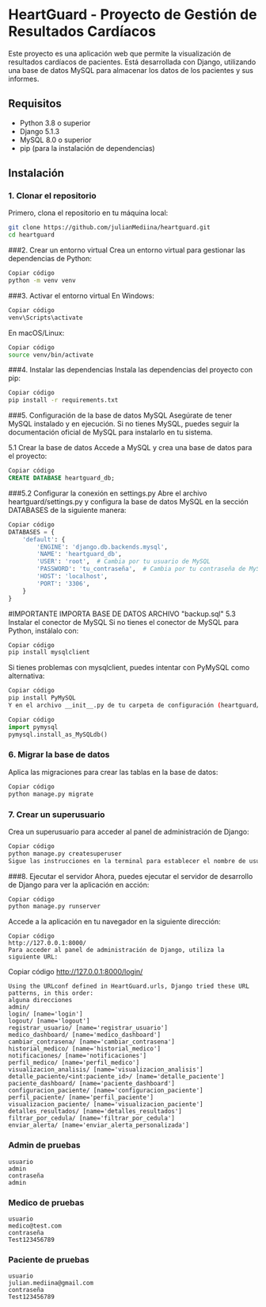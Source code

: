 # HeartGuard - Proyecto de Gestión de Resultados Cardíacos

Este proyecto es una aplicación web que permite la visualización de resultados cardíacos de pacientes. Está desarrollada con Django, utilizando una base de datos MySQL para almacenar los datos de los pacientes y sus informes.

## Requisitos

- Python 3.8 o superior
- Django 5.1.3
- MySQL 8.0 o superior
- pip (para la instalación de dependencias)

## Instalación

### 1. Clonar el repositorio

Primero, clona el repositorio en tu máquina local:

```bash
git clone https://github.com/julianMediina/heartguard.git
cd heartguard
```
###2. Crear un entorno virtual
Crea un entorno virtual para gestionar las dependencias de Python:

```bash
Copiar código
python -m venv venv
```
###3. Activar el entorno virtual
En Windows:
```bash
Copiar código
venv\Scripts\activate
```
En macOS/Linux:
```bash
Copiar código
source venv/bin/activate
```
###4. Instalar las dependencias
Instala las dependencias del proyecto con pip:
```bash
Copiar código
pip install -r requirements.txt
```
###5. Configuración de la base de datos MySQL
Asegúrate de tener MySQL instalado y en ejecución. Si no tienes MySQL, puedes seguir la documentación oficial de MySQL para instalarlo en tu sistema.

5.1 Crear la base de datos
Accede a MySQL y crea una base de datos para el proyecto:
```sql
Copiar código
CREATE DATABASE heartguard_db;
```
###5.2 Configurar la conexión en settings.py
Abre el archivo heartguard/settings.py y configura la base de datos MySQL en la sección DATABASES de la siguiente manera:
```python
Copiar código
DATABASES = {
    'default': {
        'ENGINE': 'django.db.backends.mysql',
        'NAME': 'heartguard_db',
        'USER': 'root',  # Cambia por tu usuario de MySQL
        'PASSWORD': 'tu_contraseña',  # Cambia por tu contraseña de MySQL
        'HOST': 'localhost',
        'PORT': '3306',
    }
}
```
#IMPORTANTE IMPORTA BASE DE DATOS ARCHIVO "backup.sql"
5.3 Instalar el conector de MySQL
Si no tienes el conector de MySQL para Python, instálalo con:

```bash
Copiar código
pip install mysqlclient
```
Si tienes problemas con mysqlclient, puedes intentar con PyMySQL como alternativa:

```bash
Copiar código
pip install PyMySQL
Y en el archivo __init__.py de tu carpeta de configuración (heartguard/__init__.py), agrega:
```

```python
Copiar código
import pymysql
pymysql.install_as_MySQLdb()
```
### 6. Migrar la base de datos
Aplica las migraciones para crear las tablas en la base de datos:

```bash
Copiar código
python manage.py migrate
```
### 7. Crear un superusuario
Crea un superusuario para acceder al panel de administración de Django:

```bash
Copiar código
python manage.py createsuperuser
Sigue las instrucciones en la terminal para establecer el nombre de usuario, correo electrónico y contraseña.
```
###8. Ejecutar el servidor
Ahora, puedes ejecutar el servidor de desarrollo de Django para ver la aplicación en acción:

```bash
Copiar código
python manage.py runserver
```
Accede a la aplicación en tu navegador en la siguiente dirección:

```
Copiar código
http://127.0.0.1:8000/
Para acceder al panel de administración de Django, utiliza la siguiente URL:
```
Copiar código
http://127.0.0.1:8000/login/
```
Using the URLconf defined in HeartGuard.urls, Django tried these URL patterns, in this order:
alguna direcciones
admin/
login/ [name='login']
logout/ [name='logout']
registrar_usuario/ [name='registrar_usuario']
medico_dashboard/ [name='medico_dashboard']
cambiar_contrasena/ [name='cambiar_contrasena']
historial_medico/ [name='historial_medico']
notificaciones/ [name='notificaciones']
perfil_medico/ [name='perfil_medico']
visualizacion_analisis/ [name='visualizacion_analisis']
detalle_paciente/<int:paciente_id>/ [name='detalle_paciente']
paciente_dashboard/ [name='paciente_dashboard']
configuracion_paciente/ [name='configuracion_paciente']
perfil_paciente/ [name='perfil_paciente']
visualizacion_paciente/ [name='visualizacion_paciente']
detalles_resultados/ [name='detalles_resultados']
filtrar_por_cedula/ [name='filtrar_por_cedula']
enviar_alerta/ [name='enviar_alerta_personalizada']
```

### Admin de pruebas 
```
usuario
admin
contraseña
admin
```
### Medico de pruebas 
```
usuario
medico@test.com
contraseña
Test123456789
```
### Paciente de pruebas 
```
usuario
julian.mediina@gmail.com
contraseña
Test123456789
```
